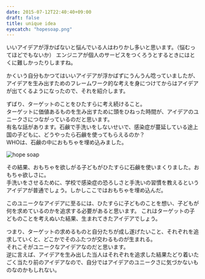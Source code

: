```yaml
---
date: 2015-07-12T22:40:40+09:00
draft: false
title: unique idea
eyecatch: "hopesoap.png"
---
```


いいアイデアが浮かばないと悩んでいる人はわりかし多いと思います。（悩むってほどでもないか） 
エンジニアが個人のサービスをつくろうとするときにはとくに難しかったりしますね。

かくいう自分もかつてはいいアイデアが浮かばずにうんうん唸っていましたが、アイデアを生み出すためのフレームワーク的な考えを身につけてからはアイデアが出てくるようになったので、それを紹介します。

ずばり、ターゲットのことをひたすらに考え続けること。  
ターゲットに価値あるものを生み出すために頭をひねった時間が、アイデアのユニークさにつながっているのだと思います。  
有名な話があります。石鹸で手洗いをしないせいで、感染症が蔓延している途上国の子どもに、どうやったら石鹸を使ってもらえるのか？  
WHOは、石鹸の中におもちゃを埋め込みました。

![hope soap](/images/hopesoap.png 'hopesoap')

その結果、おもちゃを欲しがる子どもがひたすらに石鹸を使いまくりました。おもちゃ欲しさに。  
手洗いをさせるために、学校で感染症の恐ろしさと手洗いの習慣を教えるというアイデアが普通でしょう。しかしここではおもちゃを埋め込んだ。

このユニークなアイデアに至るには、ひたすらに子どものことを想い、子どもが何を求めているのかを追求する必要があると思います。
これはターゲットの子どものことを考えぬいた結果、生まれてきたアイデアでしょう。

つまり、ターゲットの求めるものと自分たちが成し遂げたいこと、それぞれを追求していくと、どこかでそのふたつが交わるものが生まれる。  
それこそがユニークなアイデアなのだと思います。  
逆に言えば、アイデアを生み出した当人はそれぞれを追求した結果たどり着いたごく当たり前のアイデアなので、自分ではアイデアのユニークさに気づかないものなのかもしれない。





